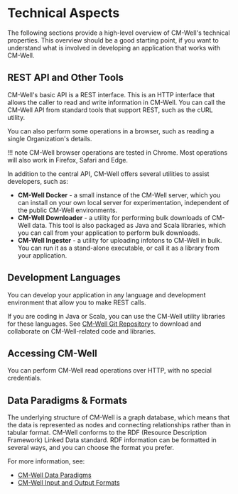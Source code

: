 # Technical Aspects



The following sections provide a high-level overview of CM-Well's technical properties. This overview should be a good starting point, if you want to understand what is involved in developing an application that works with CM-Well. 

<a name="hdr1"></a>
## REST API and Other Tools
CM-Well's basic API is a REST interface. This is an HTTP interface that allows the caller to read and write information in CM-Well. You can call the CM-Well API from standard tools that support REST, such as the cURL utility.

You can also perform some operations in a browser, such as reading a single Organization's details. 

!!! note
	CM-Well browser operations are tested in Chrome. Most operations will also work in Firefox, Safari and Edge. 

In addition to the central API, CM-Well offers several utilities to assist developers, such as:

* **CM-Well Docker** - a small instance of the CM-Well server, which you can install on your own local server for experimentation, independent of the public CM-Well environments.
* **CM-Well Downloader** - a utility for performing bulk downloads of CM-Well data. This tool is also packaged as Java and Scala libraries, which you can call from your application to perform bulk downloads.
* **CM-Well Ingester** - a utility for uploading infotons to CM-Well in bulk. You can run it as a stand-alone executable, or call it as a library from your application. 

<a name="hdr2"></a>
## Development Languages
You can develop your application in any language and development environment that allow you to make REST calls.

If you are coding in Java or Scala, you can use the CM-Well utility libraries for these languages. See [CM-Well Git Repository](https://github.com/thomsonreuters/CM-Well) to download and collaborate on CM-Well-related code and libraries.


<a name="hdr4"></a>
## Accessing CM-Well

You can perform CM-Well read operations over HTTP, with no special credentials.

<a name="hdr5"></a>
## Data Paradigms & Formats
The underlying structure of CM-Well is a graph database, which means that the data is represented as nodes and connecting relationships rather than in tabular format. CM-Well conforms to the RDF (Resource Description Framework) Linked Data standard. RDF information can be formatted in several ways, and you can choose the format you prefer.

For more information, see:

* [CM-Well Data Paradigms](Intro.CM-WellDataParadigms.md)
* [CM-Well Input and Output Formats](../APIReference/UsageTopics/API.InputAndOutputFormats.md)

